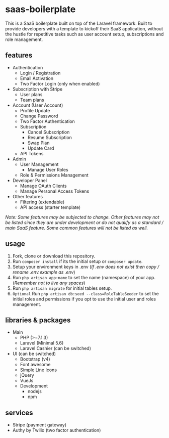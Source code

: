 # saas-boilerplate
This is a SaaS boilerplate built on top of the Laravel framework. 
Built to provide developers with a template to kickoff their SaaS application,
without the hustle for repetitive tasks such as user account setup, subscriptions 
and role management.

## features
- Authentication
    - Login / Registration
    - Email Activation
    - Two Factor Login (only when enabled)
- Subscription with Stripe
    - User plans
    - Team plans
- Account (User Account)
    - Profile Update
    - Change Password
    - Two Factor Authentication
    - Subscription
        - Cancel Subscription
        - Resume Subscription
        - Swap Plan
        - Update Card
    - API Tokens
- Admin
    - User Management
        - Manage User Roles
    - Role & Permissions Management
- Developer Panel
    - Manage OAuth Clients
    - Manage Personal Access Tokens   
- Other features
    - Filtering (extendable)
    - API access (starter template)

*Note: Some features may be subjected to change. Other features may not be listed 
since they are under development or do not qualify as a standard / main SaaS feature. 
Some common features will not be listed as well.*

## usage
1. Fork, clone or download this repository.
2. Run `composer install` if its the initial setup or `composer update`.
3. Setup your environment keys in .env 
    (*If .env does not exist then copy / rename .env.example as .env*)
4. Run `php artisan app:name` to set the name (namespace) of your app. 
    (*Remember not to live any spaces*)
5. Run `php artisan migrate` for initial tables setup.
6. `Optional` Run `php artisan db:seed --class=RoleTableSeeder` to set the initial 
    roles and permissions if you opt to use the initial user and roles management.

## libraries & packages
- Main
    - PHP (>=7.1.3)
    - Laravel (Minimal 5.6)
    - Laravel Cashier (can be switched)
- UI (can be switched)
    - Bootstrap (v4)
    - Font awesome
    - Simple Line Icons
    - jQuery
    - VueJs
    - Development
        - nodejs
        - npm

## services
- Stripe (payment gateway)
- Authy by Twilio (two factor authentication)